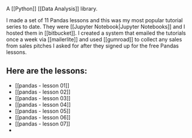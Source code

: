 A [[Python]] [[Data Analysis]] library.

I made a set of 11 Pandas lessons and this was my most popular tutorial series to date. They were [[Jupyter Notebook|Jupyter Notebooks]] and I hosted them in [[bitbucket]]. I created a system that emailed the tutorials once a week via [[mailerlite]] and used [[gumroad]] to collect any sales from sales pitches I asked for after they signed up for the free Pandas lessons. 

## Here are the lessons:
- [[pandas - lesson 01]]
- [[pandas - lesson 02]]
- [[pandas - lesson 03]]
- [[pandas - lesson 04]]
- [[pandas - lesson 05]]
- [[pandas - lesson 06]]
- [[pandas - lesson 07]]
- 